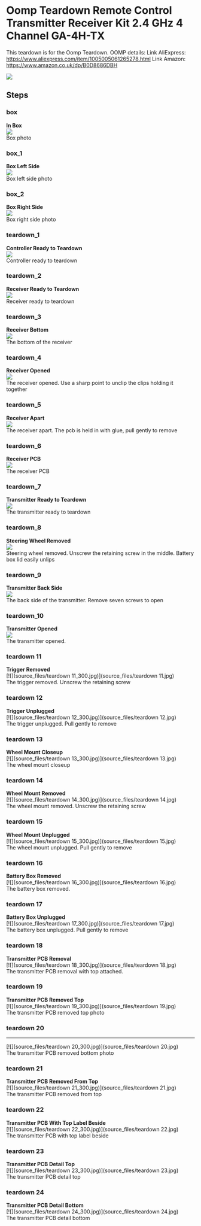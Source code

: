 # Oomp Teardown Remote Control Transmitter Receiver Kit 2.4 GHz 4 Channel GA-4H-TX
This teardown is for the Oomp Teardown. 
OOMP details: 
Link AliExpress: https://www.aliexpress.com/item/1005005061265278.html
Link Amazon: https://www.amazon.co.uk/dp/B0D8686DBH






[![](image_600.jpg)](image.jpg)

    

    

    

    

    

    

    

    

    

    






## Steps

### box
**In Box**   
[![](source_files/box_300.jpg)](source_files/box.jpg)  
Box photo

### box_1
**Box Left Side**   
[![](source_files/box_1_300.jpg)](source_files/box_1.jpg)  
Box left side photo

### box_2
**Box Right Side**   
[![](source_files/box_2_300.jpg)](source_files/box_2.jpg)  
Box right side photo

### teardown_1
**Controller Ready to Teardown**   
[![](source_files/teardown_1_300.jpg)](source_files/teardown_1.jpg)  
Controller ready to teardown

### teardown_2
**Receiver Ready to Teardown**   
[![](source_files/teardown_2_300.jpg)](source_files/teardown_2.jpg)  
Receiver ready to teardown

### teardown_3
**Receiver Bottom**   
[![](source_files/teardown_3_300.jpg)](source_files/teardown_3.jpg)  
The bottom of the receiver

### teardown_4
**Receiver Opened**   
[![](source_files/teardown_4_300.jpg)](source_files/teardown_4.jpg)  
The receiver opened. Use a sharp point to unclip the clips holding it together

### teardown_5
**Receiver Apart**   
[![](source_files/teardown_5_300.jpg)](source_files/teardown_5.jpg)  
The receiver apart. The pcb is held in with glue, pull gently to remove

### teardown_6
**Receiver PCB**   
[![](source_files/teardown_6_300.jpg)](source_files/teardown_6.jpg)  
The receiver PCB

### teardown_7
**Transmitter Ready to Teardown**   
[![](source_files/teardown_7_300.jpg)](source_files/teardown_7.jpg)  
The transmitter ready to teardown

### teardown_8
**Steering Wheel Removed**   
[![](source_files/teardown_8_300.jpg)](source_files/teardown_8.jpg)  
Steering wheel removed. Unscrew the retaining screw in the middle. Battery box lid easily unlips

### teardown_9
**Transmitter Back Side**   
[![](source_files/teardown_9_300.jpg)](source_files/teardown_9.jpg)  
The back side of the transmitter. Remove seven screws to open

### teardown_10
**Transmitter Opened**   
[![](source_files/teardown_10_300.jpg)](source_files/teardown_10.jpg)  
The transmitter opened.

### teardown 11
**Trigger Removed**   
[![](source_files/teardown 11_300.jpg)](source_files/teardown 11.jpg)  
The trigger removed. Unscrew the retaining screw

### teardown 12
**Trigger Unplugged**   
[![](source_files/teardown 12_300.jpg)](source_files/teardown 12.jpg)  
The trigger unplugged. Pull gently to remove

### teardown 13
**Wheel Mount Closeup**   
[![](source_files/teardown 13_300.jpg)](source_files/teardown 13.jpg)  
The wheel mount closeup

### teardown 14
**Wheel Mount Removed**   
[![](source_files/teardown 14_300.jpg)](source_files/teardown 14.jpg)  
The wheel mount removed. Unscrew the retaining screw

### teardown 15
**Wheel Mount Unplugged**   
[![](source_files/teardown 15_300.jpg)](source_files/teardown 15.jpg)  
The wheel mount unplugged. Pull gently to remove

### teardown 16
**Battery Box Removed**   
[![](source_files/teardown 16_300.jpg)](source_files/teardown 16.jpg)  
The battery box removed.

### teardown 17
**Battery Box Unplugged**   
[![](source_files/teardown 17_300.jpg)](source_files/teardown 17.jpg)  
The battery box unplugged. Pull gently to remove

### teardown 18
**Transmitter PCB Removal**   
[![](source_files/teardown 18_300.jpg)](source_files/teardown 18.jpg)  
The transmitter PCB removal with top attached.

### teardown 19
**Transmitter PCB Removed Top**   
[![](source_files/teardown 19_300.jpg)](source_files/teardown 19.jpg)  
The transmitter PCB removed top photo

### teardown 20
****   
[![](source_files/teardown 20_300.jpg)](source_files/teardown 20.jpg)  
The transmitter PCB removed bottom photo

### teardown 21
**Transmitter PCB Removed From Top**   
[![](source_files/teardown 21_300.jpg)](source_files/teardown 21.jpg)  
The transmitter PCB removed from top

### teardown 22
**Transmitter PCB With Top Label Beside**   
[![](source_files/teardown 22_300.jpg)](source_files/teardown 22.jpg)  
The transmitter PCB with top label beside

### teardown 23
**Transmitter PCB Detail Top**   
[![](source_files/teardown 23_300.jpg)](source_files/teardown 23.jpg)  
The transmitter PCB detail top

### teardown 24
**Transmitter PCB Detail Bottom**   
[![](source_files/teardown 24_300.jpg)](source_files/teardown 24.jpg)  
The transmitter PCB detail bottom

